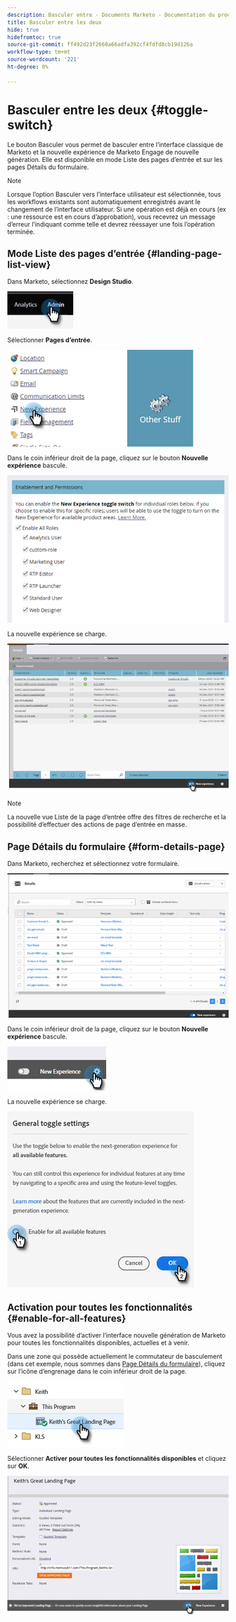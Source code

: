```yaml
---
description: Basculer entre - Documents Marketo - Documentation du produit
title: Basculer entre les deux
hide: true
hidefromtoc: true
source-git-commit: ff492d23f2660a66adfa392cf4fdfd8cb19d126a
workflow-type: tm+mt
source-wordcount: '221'
ht-degree: 0%

---
```


# Basculer entre les deux {#toggle-switch}

Le bouton Basculer vous permet de basculer entre l’interface classique de Marketo et la nouvelle expérience de Marketo Engage de nouvelle génération. Elle est disponible en mode Liste des pages d’entrée et sur les pages Détails du formulaire.

>[!NOTE]
>
>Lorsque l’option Basculer vers l’interface utilisateur est sélectionnée, tous les workflows existants sont automatiquement enregistrés avant le changement de l’interface utilisateur. Si une opération est déjà en cours (ex : une ressource est en cours d’approbation), vous recevrez un message d’erreur l’indiquant comme telle et devrez réessayer une fois l’opération terminée.

## Mode Liste des pages d’entrée {#landing-page-list-view}

Dans Marketo, sélectionnez **Design Studio**.

![](assets/toggle-switch-1.png)

Sélectionner **Pages d’entrée**.

![](assets/toggle-switch-2.png)

Dans le coin inférieur droit de la page, cliquez sur le bouton **Nouvelle expérience** bascule.

![](assets/toggle-switch-3.png)

La nouvelle expérience se charge.

![](assets/toggle-switch-4.png)

>[!NOTE]
>
>La nouvelle vue Liste de la page d’entrée offre des filtres de recherche et la possibilité d’effectuer des actions de page d’entrée en masse.

## Page Détails du formulaire {#form-details-page}

Dans Marketo, recherchez et sélectionnez votre formulaire.

![](assets/toggle-switch-5.png)

Dans le coin inférieur droit de la page, cliquez sur le bouton **Nouvelle expérience** bascule.

![](assets/toggle-switch-6.png)

La nouvelle expérience se charge.

![](assets/toggle-switch-7.png)

## Activation pour toutes les fonctionnalités {#enable-for-all-features}

Vous avez la possibilité d’activer l’interface nouvelle génération de Marketo pour toutes les fonctionnalités disponibles, actuelles et à venir.

Dans une zone qui possède actuellement le commutateur de basculement (dans cet exemple, nous sommes dans [Page Détails du formulaire](#form-details-page)), cliquez sur l’icône d’engrenage dans le coin inférieur droit de la page.

![](assets/toggle-switch-8.png)

Sélectionner **Activer pour toutes les fonctionnalités disponibles** et cliquez sur **OK**.

![](assets/toggle-switch-9.png)
